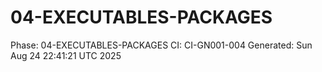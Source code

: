 # 04-EXECUTABLES-PACKAGES
Phase: 04-EXECUTABLES-PACKAGES
CI: CI-GN001-004
Generated: Sun Aug 24 22:41:21 UTC 2025
